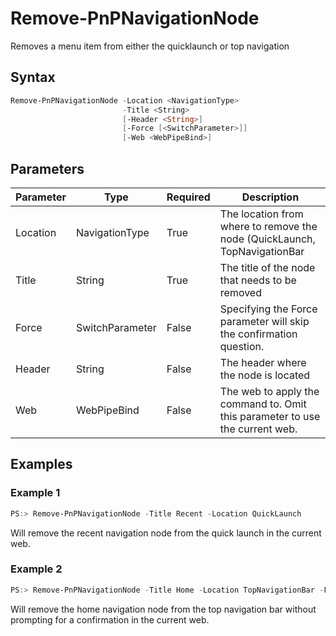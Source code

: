 # Remove-PnPNavigationNode
Removes a menu item from either the quicklaunch or top navigation
## Syntax
```powershell
Remove-PnPNavigationNode -Location <NavigationType>
                         -Title <String>
                         [-Header <String>]
                         [-Force [<SwitchParameter>]]
                         [-Web <WebPipeBind>]
```


## Parameters
Parameter|Type|Required|Description
---------|----|--------|-----------
|Location|NavigationType|True|The location from where to remove the node (QuickLaunch, TopNavigationBar|
|Title|String|True|The title of the node that needs to be removed|
|Force|SwitchParameter|False|Specifying the Force parameter will skip the confirmation question.|
|Header|String|False|The header where the node is located|
|Web|WebPipeBind|False|The web to apply the command to. Omit this parameter to use the current web.|
## Examples

### Example 1
```powershell
PS:> Remove-PnPNavigationNode -Title Recent -Location QuickLaunch
```
Will remove the recent navigation node from the quick launch in the current web.

### Example 2
```powershell
PS:> Remove-PnPNavigationNode -Title Home -Location TopNavigationBar -Force
```
Will remove the home navigation node from the top navigation bar without prompting for a confirmation in the current web.
